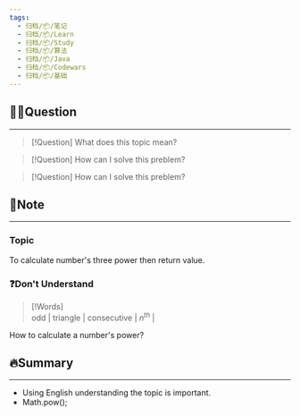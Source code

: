 ```yaml
---
tags:
  - 归档/📦/笔记
  - 归档/📦/Learn
  - 归档/📦/Study
  - 归档/📦/算法
  - 归档/📦/Java
  - 归档/📦/Codewars
  - 归档/📦/基础
---
```


## 🙋‍♀️Question

---

> [!Question] What does this topic mean?

> [!Question] How can I solve this preblem?

> [!Question] How can I solve this preblem?

## 📝Note

---

### Topic

To calculate number's three power then return value.

### ❓Don't Understand

> [!Words]  
> odd | triangle | consecutive | $n^{th}$ |

How to calculate a number's power?

## 🔥Summary

---
- Using English understanding the topic is important.
- Math.pow();
